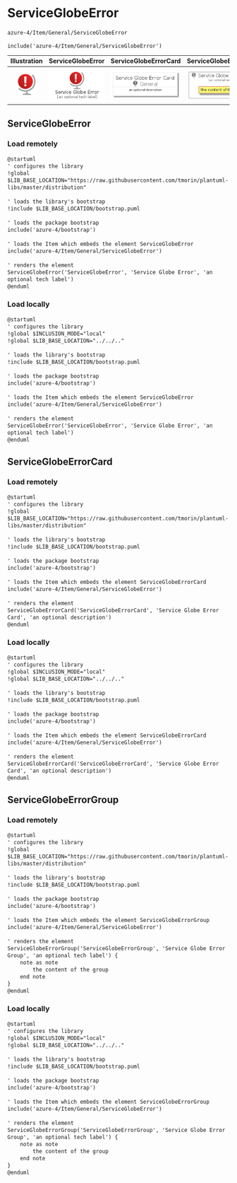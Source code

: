 # ServiceGlobeError


```text
azure-4/Item/General/ServiceGlobeError
```

```text
include('azure-4/Item/General/ServiceGlobeError')
```



| Illustration | ServiceGlobeError | ServiceGlobeErrorCard | ServiceGlobeErrorGroup |
| :---: | :---: | :---: | :---: |
| ![illustration for Illustration](../../../azure-4/Item/General/ServiceGlobeError.png) | ![illustration for ServiceGlobeError](../../../azure-4/Item/General/ServiceGlobeError.Local.png) | ![illustration for ServiceGlobeErrorCard](../../../azure-4/Item/General/ServiceGlobeErrorCard.Local.png) | ![illustration for ServiceGlobeErrorGroup](../../../azure-4/Item/General/ServiceGlobeErrorGroup.Local.png) |




## ServiceGlobeError

### Load remotely
```plantuml
@startuml
' configures the library
!global $LIB_BASE_LOCATION="https://raw.githubusercontent.com/tmorin/plantuml-libs/master/distribution"

' loads the library's bootstrap
!include $LIB_BASE_LOCATION/bootstrap.puml

' loads the package bootstrap
include('azure-4/bootstrap')

' loads the Item which embeds the element ServiceGlobeError
include('azure-4/Item/General/ServiceGlobeError')

' renders the element
ServiceGlobeError('ServiceGlobeError', 'Service Globe Error', 'an optional tech label')
@enduml
```

### Load locally
```plantuml
@startuml
' configures the library
!global $INCLUSION_MODE="local"
!global $LIB_BASE_LOCATION="../../.."

' loads the library's bootstrap
!include $LIB_BASE_LOCATION/bootstrap.puml

' loads the package bootstrap
include('azure-4/bootstrap')

' loads the Item which embeds the element ServiceGlobeError
include('azure-4/Item/General/ServiceGlobeError')

' renders the element
ServiceGlobeError('ServiceGlobeError', 'Service Globe Error', 'an optional tech label')
@enduml
```

## ServiceGlobeErrorCard

### Load remotely
```plantuml
@startuml
' configures the library
!global $LIB_BASE_LOCATION="https://raw.githubusercontent.com/tmorin/plantuml-libs/master/distribution"

' loads the library's bootstrap
!include $LIB_BASE_LOCATION/bootstrap.puml

' loads the package bootstrap
include('azure-4/bootstrap')

' loads the Item which embeds the element ServiceGlobeErrorCard
include('azure-4/Item/General/ServiceGlobeError')

' renders the element
ServiceGlobeErrorCard('ServiceGlobeErrorCard', 'Service Globe Error Card', 'an optional description')
@enduml
```

### Load locally
```plantuml
@startuml
' configures the library
!global $INCLUSION_MODE="local"
!global $LIB_BASE_LOCATION="../../.."

' loads the library's bootstrap
!include $LIB_BASE_LOCATION/bootstrap.puml

' loads the package bootstrap
include('azure-4/bootstrap')

' loads the Item which embeds the element ServiceGlobeErrorCard
include('azure-4/Item/General/ServiceGlobeError')

' renders the element
ServiceGlobeErrorCard('ServiceGlobeErrorCard', 'Service Globe Error Card', 'an optional description')
@enduml
```

## ServiceGlobeErrorGroup

### Load remotely
```plantuml
@startuml
' configures the library
!global $LIB_BASE_LOCATION="https://raw.githubusercontent.com/tmorin/plantuml-libs/master/distribution"

' loads the library's bootstrap
!include $LIB_BASE_LOCATION/bootstrap.puml

' loads the package bootstrap
include('azure-4/bootstrap')

' loads the Item which embeds the element ServiceGlobeErrorGroup
include('azure-4/Item/General/ServiceGlobeError')

' renders the element
ServiceGlobeErrorGroup('ServiceGlobeErrorGroup', 'Service Globe Error Group', 'an optional tech label') {
    note as note
        the content of the group
    end note
}
@enduml
```

### Load locally
```plantuml
@startuml
' configures the library
!global $INCLUSION_MODE="local"
!global $LIB_BASE_LOCATION="../../.."

' loads the library's bootstrap
!include $LIB_BASE_LOCATION/bootstrap.puml

' loads the package bootstrap
include('azure-4/bootstrap')

' loads the Item which embeds the element ServiceGlobeErrorGroup
include('azure-4/Item/General/ServiceGlobeError')

' renders the element
ServiceGlobeErrorGroup('ServiceGlobeErrorGroup', 'Service Globe Error Group', 'an optional tech label') {
    note as note
        the content of the group
    end note
}
@enduml
```

